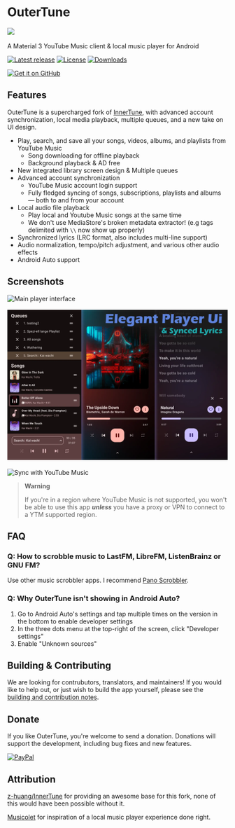 # OuterTune

<img src="./assets/outertune.webp" height="72">

A Material 3 YouTube Music client & local music player for Android

[![Latest release](https://img.shields.io/github/v/release/DD3Boh/OuterTune?include_prereleases)](https://github.com/DD3Boh/OuterTune/releases)
[![License](https://img.shields.io/github/license/DD3Boh/OuterTune)](https://www.gnu.org/licenses/gpl-3.0)
[![Downloads](https://img.shields.io/github/downloads/DD3Boh/OuterTune/total)](https://github.com/DD3Boh/OuterTune/releases)

[<img src="https://github.com/machiav3lli/oandbackupx/blob/034b226cea5c1b30eb4f6a6f313e4dadcbb0ece4/badge_github.png" alt="Get it on GitHub" height="80">](https://github.com/DD3Boh/OuterTune/releases/latest)

## Features

OuterTune is a supercharged fork of [InnerTune](https://github.com/z-huang/InnerTune), with advanced account synchronization, local media playback, multiple queues, and a new take on UI design.

- Play, search, and save all your songs, videos, albums, and playlists from YouTube Music
    - Song downloading for offline playback
    - Background playback & AD free
- New integrated library screen design & Multiple queues
- Advanced account synchronization
    - YouTube Music account login support
    - Fully fledged syncing of songs, subscriptions, playlists and albums — both to and from your account
- Local audio file playback
    - Play local and Youtube Music songs at the same time
    - We don't use MediaStore's broken metadata extractor! (e.g tags delimited with `\\` now show up properly)
- Synchronized lyrics (LRC format, also includes multi-line support)
- Audio normalization, tempo/pitch adjustment, and various other audio effects
- Android Auto support

## Screenshots

<img src="./assets/main-interface.webp" width="600" alt="Main player interface" />
<br/><br/>
<img src="./assets/player.webp" width="600" alt="Player interface"/>
<br/><br/>
<img src="./assets/ytm-sync.webp" width="600" alt="Sync with YouTube Music"/>

> **Warning**
>
>If you're in a region where YouTube Music is not supported, you won't be able to use this app
***unless*** you have a proxy or VPN to connect to a YTM supported region.

## FAQ

### Q: How to scrobble music to LastFM, LibreFM, ListenBrainz or GNU FM?

Use other music scrobbler apps. I
recommend [Pano Scrobbler](https://play.google.com/store/apps/details?id=com.arn.scrobble).

### Q: Why OuterTune isn't showing in Android Auto?

1. Go to Android Auto's settings and tap multiple times on the version in the bottom to enable
   developer settings
2. In the three dots menu at the top-right of the screen, click "Developer settings"
3. Enable "Unknown sources"

## Building & Contributing

We are looking for contrubutors, translators, and maintainers! If you would like to help out, or just wish to build the app yourself, please see the [building and contribution notes](./CONTRIBUTING.md).

## Donate

If you like OuterTune, you're welcome to send a donation. Donations will support the development,
including bug fixes and new features.

<a href="https://paypal.me/DD3Boh"><img src="./assets/paypal.png" alt="PayPal" height="60" ></a>

## Attribution

[z-huang/InnerTune](https://github.com/z-huang/InnerTune) for providing
an awesome base for this fork, none of this would have been possible without it.

[Musicolet](https://play.google.com/store/apps/details?id=in.krosbits.musicolet) for inspiration of a local music player experience done right.